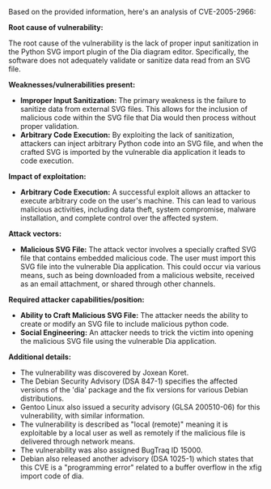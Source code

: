 Based on the provided information, here's an analysis of CVE-2005-2966:

**Root cause of vulnerability:**

The root cause of the vulnerability is the lack of proper input sanitization in the Python SVG import plugin of the Dia diagram editor. Specifically, the software does not adequately validate or sanitize data read from an SVG file.

**Weaknesses/vulnerabilities present:**

-   **Improper Input Sanitization:** The primary weakness is the failure to sanitize data from external SVG files. This allows for the inclusion of malicious code within the SVG file that Dia would then process without proper validation.
-   **Arbitrary Code Execution:** By exploiting the lack of sanitization, attackers can inject arbitrary Python code into an SVG file, and when the crafted SVG is imported by the vulnerable dia application it leads to code execution.

**Impact of exploitation:**

-   **Arbitrary Code Execution:** A successful exploit allows an attacker to execute arbitrary code on the user's machine. This can lead to various malicious activities, including data theft, system compromise, malware installation, and complete control over the affected system.

**Attack vectors:**

-   **Malicious SVG File:** The attack vector involves a specially crafted SVG file that contains embedded malicious code. The user must import this SVG file into the vulnerable Dia application. This could occur via various means, such as being downloaded from a malicious website, received as an email attachment, or shared through other channels.

**Required attacker capabilities/position:**

-   **Ability to Craft Malicious SVG File:** The attacker needs the ability to create or modify an SVG file to include malicious python code.
-   **Social Engineering:** An attacker needs to trick the victim into opening the malicious SVG file using the vulnerable Dia application.

**Additional details:**

-   The vulnerability was discovered by Joxean Koret.
-   The Debian Security Advisory (DSA 847-1) specifies the affected versions of the 'dia' package and the fix versions for various Debian distributions.
-   Gentoo Linux also issued a security advisory (GLSA 200510-06) for this vulnerability, with similar information.
-   The vulnerability is described as "local (remote)" meaning it is exploitable by a local user as well as remotely if the malicious file is delivered through network means.
-   The vulnerability was also assigned BugTraq ID 15000.
-   Debian also released another advisory (DSA 1025-1) which states that this CVE is a "programming error" related to a buffer overflow in the xfig import code of dia.